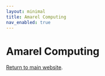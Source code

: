 ```yaml
---
layout: minimal
title: Amarel Computing
nav_enabled: true
---
```


# Amarel Computing
[Return to main website]({{site.baseurl}}/).
